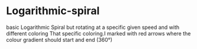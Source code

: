# Logarithmic-spiral
basic Logarithmic Spiral but rotating at a specific given speed and with different coloring That specific coloring.I marked with red arrows where the colour gradient should start and end (360°)
